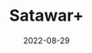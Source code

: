 ---
title: 'Satawar+'
date: '2022-08-29' 
metatag: '' 
inventory: '0' 
draft: false 
# meta description 
shortDescripton: ''
description: 'Herb'
longdescription: ''
featured: True
# product Price
price: '90.0'
# Product Short Description
shortDescription: ''
productID: '1E42CACC-0D27-ED11-9968-005056B3A416'
type: 'products'
category: 'Herb' 
thumnailproduct: 'https://aminsaddiquidawakhana.eralive.net/images/products/1E42CACC-0D27-ED11-9968-005056B3A4161.png' 
images:
  - image: 'images/products/1E42CACC-0D27-ED11-9968-005056B3A4161.png'  
Variants:
---